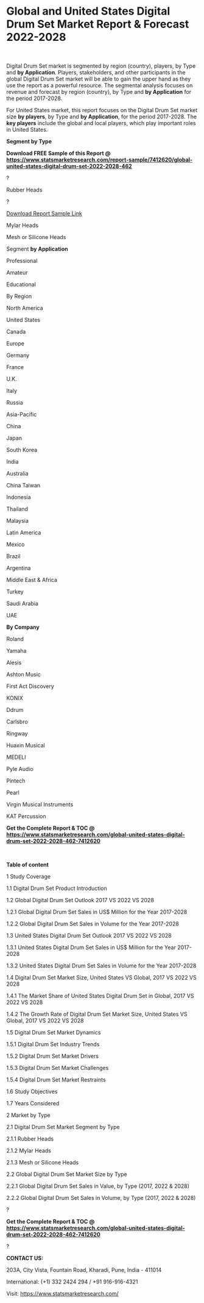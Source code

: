 <h1>Global and United States Digital Drum Set Market Report & Forecast 2022-2028</h1><br/><p>Digital Drum Set market is segmented by region (country), players, by Type and <strong>by Application</strong>. Players, stakeholders, and other participants in the global Digital Drum Set market will be able to gain the upper hand as they use the report as a powerful resource. The segmental analysis focuses on revenue and forecast by region (country), by Type and <strong>by Application</strong> for the period 2017-2028.</p>
 
 
 
 <p>For United States market, this report focuses on the Digital Drum Set market size <strong>by players</strong>, by Type and <strong>by Application</strong>, for the period 2017-2028. The <strong>key players</strong> include the global and local players, which play important roles in United States.</p>
 
 
 
 <p><strong>Segment by Type</strong></p>
 
 
 
 <div><b>Download FREE Sample of this Report @ <a href="https://www.statsmarketresearch.com/download-free-sample/7412620/global-united-states-digital-drum-set-2022-2028-462">https://www.statsmarketresearch.com/report-sample/7412620/global-united-states-digital-drum-set-2022-2028-462</a></b></div>
 
 
 
 <p>? </p>
 
 
 
 <p>Rubber Heads</p>
 
 
 
 <p>? </p>
 
 
 
 <p><a href="https://www.statsmarketresearch.com/download-free-sample/7412620/global-united-states-digital-drum-set-2022-2028-462">Download Report Sample Link</a></p>
 
 
 
 <p>Mylar Heads</p>
 
 
 
 <p>Mesh or Silicone Heads</p>
 
 
 
 <p>Segment <strong>by Application</strong></p>
 
 
 
 <p>Professional</p>
 
 
 
 <p>Amateur</p>
 
 
 
 <p>Educational</p>
 
 
 
 <p>By Region</p>
 
 
 
 <p>North America</p>
 
 
 
 <p>United States</p>
 
 
 
 <p>Canada</p>
 
 
 
 <p>Europe</p>
 
 
 
 <p>Germany</p>
 
 
 
 <p>France</p>
 
 
 
 <p>U.K.</p>
 
 
 
 <p>Italy</p>
 
 
 
 <p>Russia</p>
 
 
 
 <p>Asia-Pacific</p>
 
 
 
 <p>China</p>
 
 
 
 <p>Japan</p>
 
 
 
 <p>South Korea</p>
 
 
 
 <p>India</p>
 
 
 
 <p>Australia</p>
 
 
 
 <p>China Taiwan</p>
 
 
 
 <p>Indonesia</p>
 
 
 
 <p>Thailand</p>
 
 
 
 <p>Malaysia</p>
 
 
 
 <p>Latin America</p>
 
 
 
 <p>Mexico</p>
 
 
 
 <p>Brazil</p>
 
 
 
 <p>Argentina</p>
 
 
 
 <p>Middle East & Africa</p>
 
 
 
 <p>Turkey</p>
 
 
 
 <p>Saudi Arabia</p>
 
 
 
 <p>UAE</p>
 
 
 
 <p><strong>By Company</strong></p>
 
 
 
 <p>Roland</p>
 
 
 
 <p>Yamaha</p>
 
 
 
 <p>Alesis</p>
 
 
 
 <p>Ashton Music</p>
 
 
 
 <p>First Act Discovery</p>
 
 
 
 <p>KONIX</p>
 
 
 
 <p>Ddrum</p>
 
 
 
 <p>Carlsbro</p>
 
 
 
 <p>Ringway</p>
 
 
 
 <p>Huaxin Musical</p>
 
 
 
 <p>MEDELI</p>
 
 
 
 <p>Pyle Audio</p>
 
 
 
 <p>Pintech</p>
 
 
 
 <p>Pearl</p>
 
 
 
 <p>Virgin Musical Instruments</p>
 
 
 
 <p>KAT Percussion</p>
 
 
 
 <div><b>Get the Complete Report & TOC @ <a href="https://www.statsmarketresearch.com/global-united-states-digital-drum-set-2022-2028-462-7412620">https://www.statsmarketresearch.com/global-united-states-digital-drum-set-2022-2028-462-7412620</a></b></div>
 
 
 
 <p><br />
 
 <b>Table of content</b></p>
 
 
 
 <p>1 Study Coverage<br />
 
 1.1 Digital Drum Set Product Introduction<br />
 
 1.2 Global Digital Drum Set Outlook 2017 VS 2022 VS 2028<br />
 
 1.2.1 Global Digital Drum Set Sales in US$ Million for the Year 2017-2028<br />
 
 1.2.2 Global Digital Drum Set Sales in Volume for the Year 2017-2028<br />
 
 1.3 United States Digital Drum Set Outlook 2017 VS 2022 VS 2028<br />
 
 1.3.1 United States Digital Drum Set Sales in US$ Million for the Year 2017-2028<br />
 
 1.3.2 United States Digital Drum Set Sales in Volume for the Year 2017-2028<br />
 
 1.4 Digital Drum Set Market Size, United States VS Global, 2017 VS 2022 VS 2028<br />
 
 1.4.1 The Market Share of United States Digital Drum Set in Global, 2017 VS 2022 VS 2028<br />
 
 1.4.2 The Growth Rate of Digital Drum Set Market Size, United States VS Global, 2017 VS 2022 VS 2028<br />
 
 1.5 Digital Drum Set Market Dynamics<br />
 
 1.5.1 Digital Drum Set Industry Trends<br />
 
 1.5.2 Digital Drum Set Market Drivers<br />
 
 1.5.3 Digital Drum Set Market Challenges<br />
 
 1.5.4 Digital Drum Set Market Restraints<br />
 
 1.6 Study Objectives<br />
 
 1.7 Years Considered<br />
 
 2 Market by Type<br />
 
 2.1 Digital Drum Set Market Segment by Type<br />
 
 2.1.1 Rubber Heads<br />
 
 2.1.2 Mylar Heads<br />
 
 2.1.3 Mesh or Silicone Heads<br />
 
 2.2 Global Digital Drum Set Market Size by Type<br />
 
 2.2.1 Global Digital Drum Set Sales in Value, by Type (2017, 2022 & 2028)<br />
 
 2.2.2 Global Digital Drum Set Sales in Volume, by Type (2017, 2022 & 2028)<br />
 
 ? </p>
 
 
 
 <div><b>Get the Complete Report & TOC @ <a href="https://www.statsmarketresearch.com/global-united-states-digital-drum-set-2022-2028-462-7412620">https://www.statsmarketresearch.com/global-united-states-digital-drum-set-2022-2028-462-7412620</a></b></div>
 
 
 
 <p>? </p>
 
 
 
 <p><b>CONTACT US:</b><br />
 
 203A, City Vista, Fountain Road, Kharadi, Pune, India - 411014<br />
 
 International: (+1) 332 2424 294 / +91 916-916-4321<br />
 
 Visit: <a href="https://www.statsmarketresearch.com/">https://www.statsmarketresearch.com/</a></p>